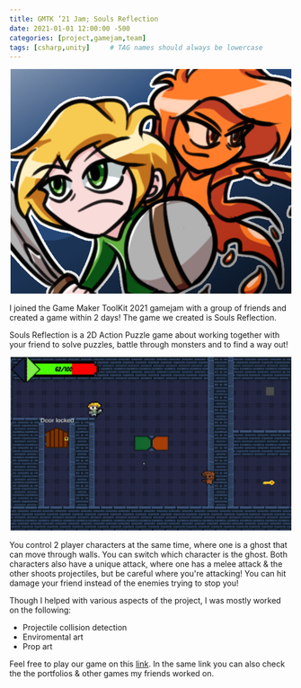```yaml
---
title: GMTK ’21 Jam; Souls Reflection
date: 2021-01-01 12:00:00 -500
categories: [project,gamejam,team]
tags: [csharp,unity]     # TAG names should always be lowercase
---
```


<center>
<img src="../assets/images/GameJam/GMT21/joinedthumbnail.png" width="500" alt="hello!"/>
</center>

I joined the Game Maker ToolKit 2021 gamejam with a group of friends and created a game within 2 days! The game we created is Souls Reflection.

Souls Reflection is a 2D Action Puzzle game about working together with your friend to solve puzzles, battle through monsters and to find a way out! 

<center>
<img src="../assets/images/GameJam/GMT21/gmtk21-2.webp" width="500" alt="hello!"/>
</center>

You control 2 player characters at the same time, where one is a ghost that can move through walls. You can switch which character is the ghost. Both characters also have a unique attack, where one has a melee attack & the other shoots projectiles, but be careful where you're attacking! You can hit damage your friend instead of the enemies trying to stop you!

Though I helped with various aspects of the project, I was mostly worked on the following:
- Projectile collision detection
- Enviromental art
- Prop art

Feel free to play our game on this [link](https://zoranster.itch.io/souls-reflection). In the same link you can also check the the portfolios & other games my friends worked on.

